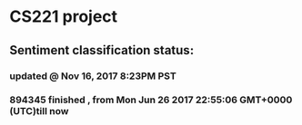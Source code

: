# CS221 project
## Sentiment classification status:
###     updated @ Nov 16, 2017 8:23PM PST
###       894345 finished , from Mon Jun 26 2017 22:55:06 GMT+0000 (UTC)till now
